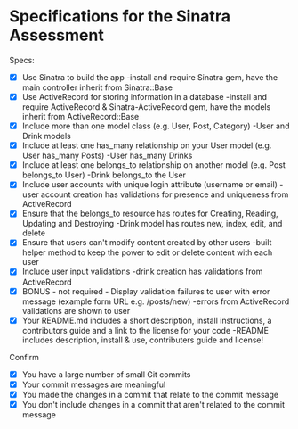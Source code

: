 # Specifications for the Sinatra Assessment

Specs:
- [x] Use Sinatra to build the app 
   -install and require Sinatra gem, have the main controller inherit from Sinatra::Base
- [x] Use ActiveRecord for storing information in a database
   -install and require ActiveRecord & Sinatra-ActiveRecord gem, have the models inherit from ActiveRecord::Base
- [x] Include more than one model class (e.g. User, Post, Category)
   -User and Drink models
- [x] Include at least one has_many relationship on your User model (e.g. User has_many Posts)
   -User has_many Drinks
- [x] Include at least one belongs_to relationship on another model (e.g. Post belongs_to User)
   -Drink belongs_to the User
- [x] Include user accounts with unique login attribute (username or email)
   -user account creation has validations for presence and uniqueness from ActiveRecord
- [x] Ensure that the belongs_to resource has routes for Creating, Reading, Updating and Destroying
   -Drink model has routes new, index, edit, and delete
- [x] Ensure that users can't modify content created by other users
   -built helper method to keep the power to edit or delete content with each user 
- [x] Include user input validations
   -drink creation has validations from ActiveRecord
- [x] BONUS - not required - Display validation failures to user with error message (example form URL e.g. /posts/new)
   -errors from ActiveRecord validations are shown to user 
- [x] Your README.md includes a short description, install instructions, a contributors guide and a link to the license for your code
   -README includes description, install & use, contributers guide and license!

Confirm
- [x] You have a large number of small Git commits
- [x] Your commit messages are meaningful
- [x] You made the changes in a commit that relate to the commit message
- [x] You don't include changes in a commit that aren't related to the commit message